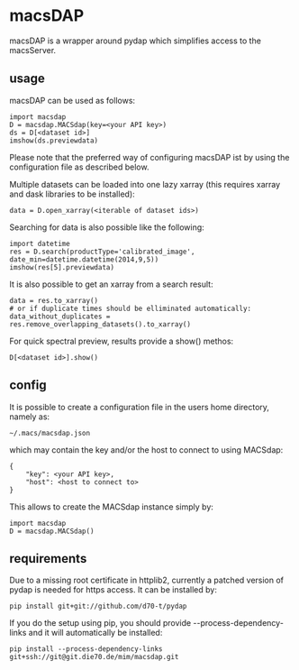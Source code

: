 # macsDAP

macsDAP is a wrapper around pydap which simplifies access to the macsServer.

## usage

macsDAP can be used as follows:

    import macsdap
    D = macsdap.MACSdap(key=<your API key>)
    ds = D[<dataset id>]
    imshow(ds.previewdata)

Please note that the preferred way of configuring macsDAP ist by using the configuration file as described below.

Multiple datasets can be loaded into one lazy xarray (this requires xarray and dask libraries to be installed):

    data = D.open_xarray(<iterable of dataset ids>)

Searching for data is also possible like the following:

    import datetime
    res = D.search(productType='calibrated_image', date_min=datetime.datetime(2014,9,5))
    imshow(res[5].previewdata)

It is also possible to get an xarray from a search result:

    data = res.to_xarray()
    # or if duplicate times should be elliminated automatically:
    data_without_duplicates = res.remove_overlapping_datasets().to_xarray()

For quick spectral preview, results provide a show() methos:

    D[<dataset id>].show()

## config

It is possible to create a configuration file in the users home directory, namely as:

    ~/.macs/macsdap.json

which may contain the key and/or the host to connect to using MACSdap:

    {
        "key": <your API key>,
        "host": <host to connect to>
    }

This allows to create the MACSdap instance simply by:

    import macsdap
    D = macsdap.MACSdap()

## requirements

Due to a missing root certificate in httplib2, currently a patched version of pydap is needed for https access.
It can be installed by:

    pip install git+git://github.com/d70-t/pydap

If you do the setup using pip, you should provide --process-dependency-links and it will automatically be installed:

    pip install --process-dependency-links git+ssh://git@git.die70.de/mim/macsdap.git
